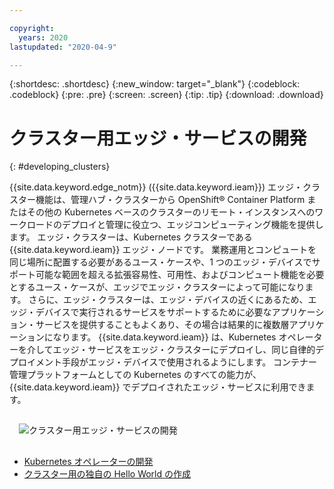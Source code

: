 ```yaml
---

copyright:
  years: 2020
lastupdated: "2020-04-9"

---
```


{:shortdesc: .shortdesc}
{:new_window: target="_blank"}
{:codeblock: .codeblock}
{:pre: .pre}
{:screen: .screen}
{:tip: .tip}
{:download: .download}

# クラスター用エッジ・サービスの開発
{: #developing_clusters}

{{site.data.keyword.edge_notm}} ({{site.data.keyword.ieam}}) エッジ・クラスター機能は、管理ハブ・クラスターから OpenShift® Container Platform またはその他の Kubernetes ベースのクラスターのリモート・インスタンスへのワークロードのデプロイと管理に役立つ、エッジコンピューティング機能を提供します。 エッジ・クラスターは、Kubernetes クラスターである {{site.data.keyword.ieam}} エッジ・ノードです。 業務運用とコンピュートを同じ場所に配置する必要があるユース・ケースや、1 つのエッジ・デバイスでサポート可能な範囲を超える拡張容易性、可用性、およびコンピュート機能を必要とするユース・ケースが、エッジでエッジ・クラスターによって可能になります。 さらに、エッジ・クラスターは、エッジ・デバイスの近くにあるため、エッジ・デバイスで実行されるサービスをサポートするために必要なアプリケーション・サービスを提供することもよくあり、その場合は結果的に複数層アプリケーションになります。 {{site.data.keyword.ieam}} は、Kubernetes オペレーターを介してエッジ・サービスをエッジ・クラスターにデプロイし、同じ自律的デプロイメント手段がエッジ・デバイスで使用されるようにします。 コンテナー管理プラットフォームとしての Kubernetes のすべての能力が、{{site.data.keyword.ieam}} でデプロイされたエッジ・サービスに利用できます。

<img src="../OH/docs/images/edge/03b_Developing_edge_service_for_cluster.svg" style="margin: 3%" alt="クラスター用エッジ・サービスの開発">

* [Kubernetes オペレーターの開発](service_operators.md)
* [クラスター用の独自の Hello World の作成](creating_hello_world.md)
